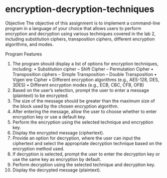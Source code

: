 # encryption-decryption-techniques
Objective
The objective of this assignment is to implement a command-line program in a language of your choice that
allows users to perform encryption and decryption using various techniques covered in the lab 2, including
substitution ciphers, transposition ciphers, different encryption algorithms, and modes.

Program Features
1. The program should display a list of options for encryption techniques, including:
  • Substitution cipher
    – Shift Cipher
    – Permutation Cipher
  • Transposition ciphers
    – Simple Transposition
    – Double Transposition
  • Vigen´ere Cipher
  • Different encryption algorithms (e.g., AES-128, DES, 3DES)
  • Different encryption modes (e.g., ECB, CBC, CFB, OFB)
2. Based on the user’s selection, prompt the user to enter a message (plaintext) to be encrypted.
3. The size of the message should be greater than the maximum size of the block used by the chosen
encryption algorithm.
4. After entering the message, allow the user to choose whether to enter encryption key or use a default
key.
5. Perform the encryption using the selected technique and encryption key.
6. Display the encrypted message (ciphertext).
7. Provide an option for decryption, where the user can input the ciphertext and select the appropriate
decryption technique based on the encryption method used.
8. If decryption is selected, prompt the user to enter the decryption key or use the same key as encryption by default.
9. Perform decryption using the selected technique and decryption key.
10. Display the decrypted message (plaintext).
